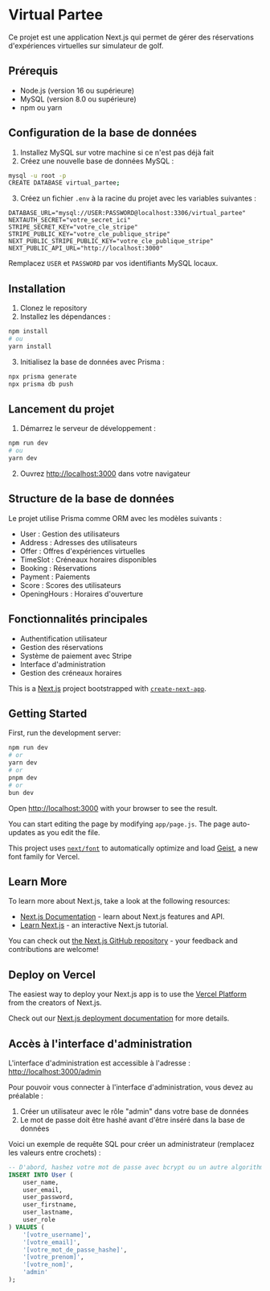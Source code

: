 # Virtual Partee

Ce projet est une application Next.js qui permet de gérer des réservations d'expériences virtuelles sur simulateur de golf.

## Prérequis

- Node.js (version 16 ou supérieure)
- MySQL (version 8.0 ou supérieure)
- npm ou yarn

## Configuration de la base de données

1. Installez MySQL sur votre machine si ce n'est pas déjà fait
2. Créez une nouvelle base de données MySQL :

```bash
mysql -u root -p
CREATE DATABASE virtual_partee;
```

3. Créez un fichier `.env` à la racine du projet avec les variables suivantes :

```
DATABASE_URL="mysql://USER:PASSWORD@localhost:3306/virtual_partee"
NEXTAUTH_SECRET="votre_secret_ici"
STRIPE_SECRET_KEY="votre_cle_stripe"
STRIPE_PUBLIC_KEY="votre_cle_publique_stripe"
NEXT_PUBLIC_STRIPE_PUBLIC_KEY="votre_cle_publique_stripe"
NEXT_PUBLIC_API_URL="http://localhost:3000"
```

Remplacez `USER` et `PASSWORD` par vos identifiants MySQL locaux.

## Installation

1. Clonez le repository
2. Installez les dépendances :

```bash
npm install
# ou
yarn install
```

3. Initialisez la base de données avec Prisma :

```bash
npx prisma generate
npx prisma db push
```

## Lancement du projet

1. Démarrez le serveur de développement :

```bash
npm run dev
# ou
yarn dev
```

2. Ouvrez [http://localhost:3000](http://localhost:3000) dans votre navigateur

## Structure de la base de données

Le projet utilise Prisma comme ORM avec les modèles suivants :

- User : Gestion des utilisateurs
- Address : Adresses des utilisateurs
- Offer : Offres d'expériences virtuelles
- TimeSlot : Créneaux horaires disponibles
- Booking : Réservations
- Payment : Paiements
- Score : Scores des utilisateurs
- OpeningHours : Horaires d'ouverture

## Fonctionnalités principales

- Authentification utilisateur
- Gestion des réservations
- Système de paiement avec Stripe
- Interface d'administration
- Gestion des créneaux horaires

This is a [Next.js](https://nextjs.org) project bootstrapped with [`create-next-app`](https://github.com/vercel/next.js/tree/canary/packages/create-next-app).

## Getting Started

First, run the development server:

```bash
npm run dev
# or
yarn dev
# or
pnpm dev
# or
bun dev
```

Open [http://localhost:3000](http://localhost:3000) with your browser to see the result.

You can start editing the page by modifying `app/page.js`. The page auto-updates as you edit the file.

This project uses [`next/font`](https://nextjs.org/docs/app/building-your-application/optimizing/fonts) to automatically optimize and load [Geist](https://vercel.com/font), a new font family for Vercel.

## Learn More

To learn more about Next.js, take a look at the following resources:

- [Next.js Documentation](https://nextjs.org/docs) - learn about Next.js features and API.
- [Learn Next.js](https://nextjs.org/learn) - an interactive Next.js tutorial.

You can check out [the Next.js GitHub repository](https://github.com/vercel/next.js) - your feedback and contributions are welcome!

## Deploy on Vercel

The easiest way to deploy your Next.js app is to use the [Vercel Platform](https://vercel.com/new?utm_medium=default-template&filter=next.js&utm_source=create-next-app&utm_campaign=create-next-app-readme) from the creators of Next.js.

Check out our [Next.js deployment documentation](https://nextjs.org/docs/app/building-your-application/deploying) for more details.

## Accès à l'interface d'administration

L'interface d'administration est accessible à l'adresse : [http://localhost:3000/admin](http://localhost:3000/admin)

Pour pouvoir vous connecter à l'interface d'administration, vous devez au préalable :

1. Créer un utilisateur avec le rôle "admin" dans votre base de données
2. Le mot de passe doit être hashé avant d'être inséré dans la base de données

Voici un exemple de requête SQL pour créer un administrateur (remplacez les valeurs entre crochets) :

```sql
-- D'abord, hashez votre mot de passe avec bcrypt ou un autre algorithme de hachage sécurisé
INSERT INTO User (
    user_name,
    user_email,
    user_password,
    user_firstname,
    user_lastname,
    user_role
) VALUES (
    '[votre_username]',
    '[votre_email]',
    '[votre_mot_de_passe_hashe]',
    '[votre_prenom]',
    '[votre_nom]',
    'admin'
);
```

